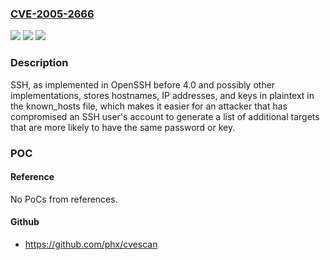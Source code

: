 ### [CVE-2005-2666](https://cve.mitre.org/cgi-bin/cvename.cgi?name=CVE-2005-2666)
![](https://img.shields.io/static/v1?label=Product&message=n%2Fa&color=blue)
![](https://img.shields.io/static/v1?label=Version&message=n%2Fa&color=blue)
![](https://img.shields.io/static/v1?label=Vulnerability&message=n%2Fa&color=brighgreen)

### Description

SSH, as implemented in OpenSSH before 4.0 and possibly other implementations, stores hostnames, IP addresses, and keys in plaintext in the known_hosts file, which makes it easier for an attacker that has compromised an SSH user's account to generate a list of additional targets that are more likely to have the same password or key.

### POC

#### Reference
No PoCs from references.

#### Github
- https://github.com/phx/cvescan

